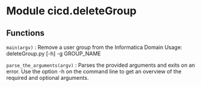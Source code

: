 Module cicd.deleteGroup
=======================

Functions
---------

    
`main(argv)`
:   Remove a user group from the Informatica Domain
    Usage: deleteGroup.py [-h] -g GROUP_NAME

    
`parse_the_arguments(argv)`
:   Parses the provided arguments and exits on an error.
    Use the option -h on the command line to get an overview of the required and optional arguments.